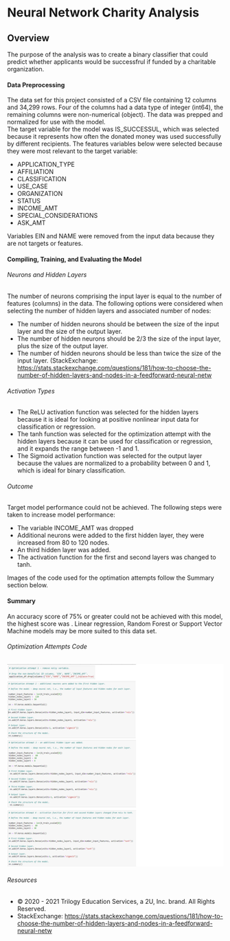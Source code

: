 # Neural Network Charity Analysis
## Overview
The purpose of the analysis was to create a binary classifier that could predict whether applicants would be successfrul if funded by a charitable organization.
#### Data Preprocessing
The data set for this project consisted of a CSV file containing 12 columns and 34,299 rows. Four of the columns had a data type of integer (int64), the remaining columns were non-numerical (object). The data was prepped and normalized for use with the model.  
The target variable for the model was IS_SUCCESSUL, which was selected because it represents how often the donated money was used successfully by different recipients.
The features variables below were selected because they were most relevant to the target variable: 
- APPLICATION_TYPE 
- AFFILIATION
- CLASSIFICATION
- USE_CASE
- ORGANIZATION
- STATUS
- INCOME_AMT
- SPECIAL_CONSIDERATIONS
- ASK_AMT

Variables EIN and NAME were removed from the input data because they are not targets or features.
#### Compiling, Training, and Evaluating the Model
###### Neurons and Hidden Layers
The number of neurons comprising the input layer is equal to the number of features (columns) in the data. The following options were considered when selecting the number of hidden layers and associated number of nodes: 
- The number of hidden neurons should be  between the size of the input layer and the size of the output layer. 
- The number of hidden neurons should be 2/3 the size of the input layer, plus the size of the output layer. 
- The number of hidden neurons should be less than twice the size of the input layer. (StackExchange: https://stats.stackexchange.com/questions/181/how-to-choose-the-number-of-hidden-layers-and-nodes-in-a-feedforward-neural-netw

###### Activation Types
- The ReLU activation function was selected for the hidden layers because it is ideal for looking at positive nonlinear input data for classification or regression.
- The tanh function was selected for the optimization attempt with the hidden layers because it can be used for classification or regression, and it expands the range between -1 and 1.
- The Sigmoid activation function was selected for the output layer because the values are normalized to a probability between 0 and 1, which is ideal for binary classification.
###### Outcome
Target model performance could not be achieved.
The following steps were taken to increase model performance:
- The variable INCOME_AMT was dropped
- Additional neurons were added to the first hidden layer, they were increased from 80 to 120 nodes.
- An third hidden layer was added.
- The activation function for the first and second layers was changed to tanh.

Images of the code used for the optimation attempts follow the Summary section below.
#### Summary
An accuracy score of 75% or greater could not be achieved with this model, the highest score was . Linear regression, Random Forest or Support Vector Machine models may be more suited to this data set.

###### Optimization Attempts Code

![optimization_attempts](https://github.com/LleeMcD/Neural_Network_Charity_Analysis/blob/main/Resources/optimization_attempts.png)

###### Resources
- © 2020 - 2021 Trilogy Education Services, a 2U, Inc. brand. All Rights Reserved.
- StackExchange: https://stats.stackexchange.com/questions/181/how-to-choose-the-number-of-hidden-layers-and-nodes-in-a-feedforward-neural-netw
